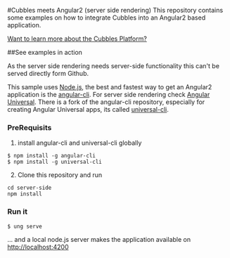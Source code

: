 #Cubbles meets Angular2 (server side rendering)
This repository contains some examples on how to integrate Cubbles into an Angular2 based application.

[Want to learn more about the Cubbles Platform?](https://cubbles.github.io/)

##See examples in action

As the server side rendering needs server-side functionality this can't be served directly form Github.

This sample uses [Node.js](https://nodejs.org/en/), the best and fastest way to get an Angular2 application is the [angular-cli](https://github.com/angular/). 
For server side rendering check [Angular Universal](https://universal.angular.io/). There is a fork of the angular-cli repository, especially for creating
Angular Universal apps, its called [universal-cli](https://www.npmjs.com/package/universal-cli).

### PreRequisits

1. install angular-cli and universal-cli globally
```
$ npm install -g angular-cli
$ npm install -g universal-cli
```

2. Clone this repository and run 
```
cd server-side 
npm install
```

### Run it
```
$ ung serve
```
... and a local node.js server makes the application available on [http://localhost:4200](http://localhost:4200)
 
